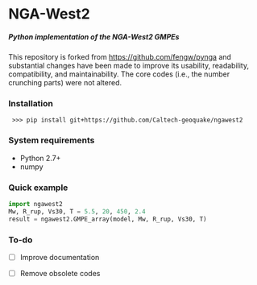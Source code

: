 # NGA-West2

##### Python implementation of the NGA-West2 GMPEs

This repository is forked from https://github.com/fengw/pynga and substantial changes have been made to improve its usability, readability, compatibility, and maintainability.  The core codes (i.e., the number crunching parts) were not altered.

### Installation

` >>> pip install git+https://github.com/Caltech-geoquake/ngawest2`

### System requirements

- Python 2.7+
- numpy

### Quick example

```python
import ngawest2
Mw, R_rup, Vs30, T = 5.5, 20, 450, 2.4
result = ngawest2.GMPE_array(model, Mw, R_rup, Vs30, T)
```

### To-do

- [ ] Improve documentation
- [ ] Remove obsolete codes

